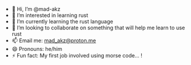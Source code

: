 - 👋 Hi, I’m @mad-akz
- 👀 I’m interested in learning rust
- 🌱 I’m currently learning the rust language
- 💞️ I’m looking to collaborate on something that will help me learn to use rust
- 📫 Email me: mad_akz@proton.me 
- 😄 Pronouns: he/him
- ⚡ Fun fact: My first job involved using morse code... !

<!---
mad-akz/mad-akz is a ✨ special ✨ repository because its `README.md` (this file) appears on your GitHub profile.
You can click the Preview link to take a look at your changes.
--->
